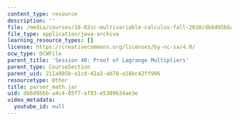 ```yaml
---
content_type: resource
description: ''
file: /media/courses/18-02sc-multivariable-calculus-fall-2010/db6d95bba4c405f7af83e5309634ae3e_parser_math.jar
file_type: application/java-archive
learning_resource_types: []
license: https://creativecommons.org/licenses/by-nc-sa/4.0/
ocw_type: OCWFile
parent_title: 'Session 40: Proof of Lagrange Multipliers'
parent_type: CourseSection
parent_uid: 211a985b-a1cd-42a3-ab78-a18bc42ff996
resourcetype: Other
title: parser_math.jar
uid: db6d95bb-a4c4-05f7-af83-e5309634ae3e
video_metadata:
  youtube_id: null
---
```

